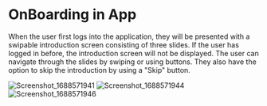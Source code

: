 # OnBoarding in App 
When the user first logs into the application, they will be presented with a swipable introduction screen consisting of three slides. If the user has logged in before, the introduction screen will not be displayed. The user can navigate through the slides by swiping or using buttons. They also have the option to skip the introduction by using a "Skip" button.




![Screenshot_1688571941](https://github.com/serdarmengutay/tutorial/assets/77384362/d672243e-816a-4682-8fa0-dd735df5f2cb)
![Screenshot_1688571944](https://github.com/serdarmengutay/tutorial/assets/77384362/b2ddf055-7023-4974-afb2-91e55db35b00)
![Screenshot_1688571946](https://github.com/serdarmengutay/tutorial/assets/77384362/1596cf29-5e73-4741-b9f1-40811499d4e8)
